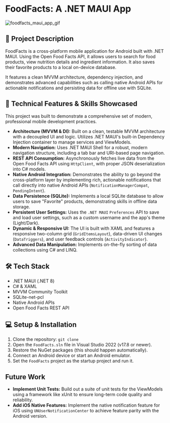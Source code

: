 # FoodFacts: A .NET MAUI App

![foodfacts_maui_app_gif](https://github.com/user-attachments/assets/b083d1f5-ce2d-4ffc-a683-5b725f05b300)

## 📝 Project Description

FoodFacts is a cross-platform mobile application for Android built with .NET MAUI. 
Using the Open Food Facts API, it allows users to search for food products, view nutrition details 
and ingredient information. It also saves their favorite products to a local on-device database.

It features a clean MVVM architecture, dependency injection, and demonstrates advanced capabilities
such as calling native Android APIs for actionable notifications and persisting data for offline use with SQLite.

## 🌟 Technical Features & Skills Showcased

This project was built to demonstrate a comprehensive set of modern, professional mobile development practices.

* **Architecture (MVVM & DI):** Built on a clean, testable MVVM architecture with a decoupled UI and logic. Utilizes .NET MAUI's built-in Dependency Injection container to manage services and ViewModels.
* **Modern Navigation:** Uses .NET MAUI Shell for a robust, modern navigation structure, including a tab bar and URI-based page navigation.
* **REST API Consumption:** Asynchronously fetches live data from the Open Food Facts API using `HttpClient`, with proper JSON deserialization into C# models.
* **Native Android Integration:** Demonstrates the ability to go beyond the cross-platform layer by implementing rich, actionable notifications that call directly into native Android APIs (`NotificationManagerCompat`, `PendingIntent`).
* **Data Persistence (SQLite):** Implements a local SQLite database to allow users to save "Favorite" products, demonstrating skills in offline data storage.
* **Persistent User Settings:** Uses the `.NET MAUI` `Preferences` API to save and load user settings, such as a custom username and the app's theme (Light/Dark).
* **Dynamic & Responsive UI:** The UI is built with XAML and features a responsive two-column grid (`GridItemsLayout`), data-driven UI changes (`DataTriggers`), and user feedback controls (`ActivityIndicator`).
* **Advanced Data Manipulation:** Implements on-the-fly sorting of data collections using C# and LINQ.

## 🛠️ Tech Stack

* .NET MAUI (.NET 8)
* C# & XAML
* MVVM Community Toolkit
* SQLite-net-pcl
* Native Android APIs
* Open Food Facts REST API

## 💻 Setup & Installation

1.  Clone the repository: `git clone`
2.  Open the `FoodFacts.sln` file in Visual Studio 2022 (v17.8 or newer).
3.  Restore the NuGet packages (this should happen automatically).
4.  Connect an Android device or start an Android emulator.
5.  Set the `FoodFacts` project as the startup project and run it.

## Future Work

* **Implement Unit Tests:** Build out a suite of unit tests for the ViewModels using a framework like xUnit to ensure long-term code quality and reliability.
* **Add iOS Native Features:** Implement the native notification feature for iOS using `UNUserNotificationCenter` to achieve feature parity with the Android version.
